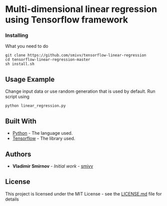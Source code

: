 # Multi-dimensional linear regression using Tensorflow framework

### Installing

What you need to do

```
git clone https://github.com/smivv/tensorflow-linear-regression
cd tensorflow-linear-regression-master
sh install.sh
```

## Usage Example

Change input data or use random generation that is used by default.
Run script using

```
python linear_regression.py
```


## Built With

* [Python](https://www.python.org/) - The language used.
* [Tensorflow](https://www.tensorflow.org/) - The library used.

## Authors

* **Vladimir Smirnov** - *Initial work* - [smivv](https://github.com/smivv)

## License

This project is licensed under the MIT License - see the [LICENSE.md](LICENSE.md) file for details
